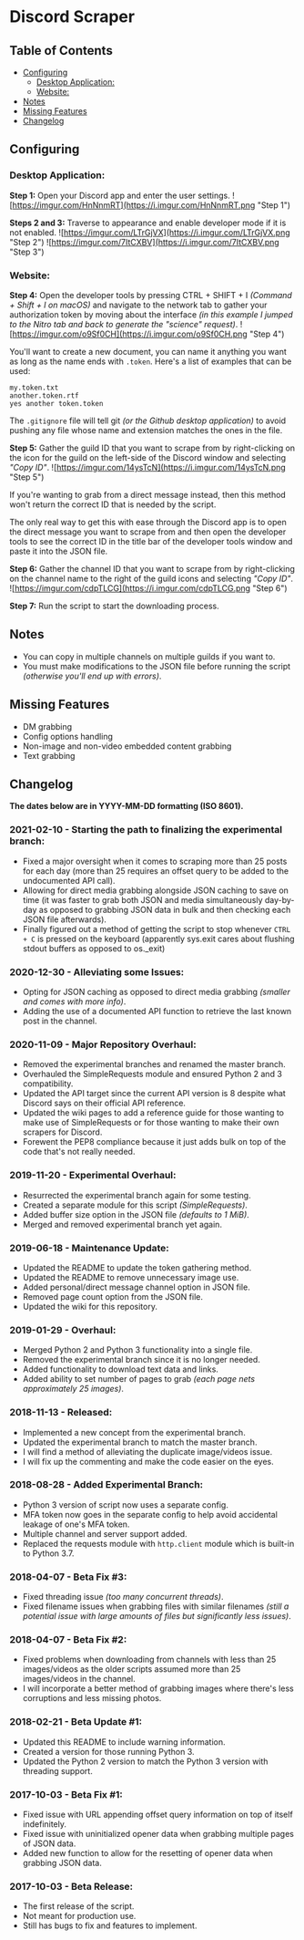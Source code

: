 # Discord Scraper

## Table of Contents
  - [Configuring](#configuring)
    - [Desktop Application:](#desktop-application)
    - [Website:](#website)
  - [Notes](#notes)
  - [Missing Features](#missing-features)
  - [Changelog](#changelog)
  
## Configuring

### Desktop Application:

**Step 1:**
Open your Discord app and enter the user settings.
![https://imgur.com/HnNnmRT](https://i.imgur.com/HnNnmRT.png "Step 1")

**Steps 2 and 3:**
Traverse to appearance and enable developer mode if it is not enabled.
![https://imgur.com/LTrGjVX](https://i.imgur.com/LTrGjVX.png "Step 2")
![https://imgur.com/7ItCXBV](https://i.imgur.com/7ItCXBV.png "Step 3")

### Website:

**Step 4:**
Open the developer tools by pressing CTRL + SHIFT + I *(Command + Shift + I on macOS)* and navigate to the network tab to gather your authorization token by moving about the interface *(in this example I jumped to the Nitro tab and back to generate the "science" request)*.
![https://imgur.com/o9Sf0CH](https://i.imgur.com/o9Sf0CH.png "Step 4")

You'll want to create a new document, you can name it anything you want as long as the name ends with `.token`.
Here's a list of examples that can be used:
```
my.token.txt
another.token.rtf
yes another token.token
```

The `.gitignore` file will tell git *(or the Github desktop application)* to avoid pushing any file whose name and extension matches the ones in the file.

**Step 5:**
Gather the guild ID that you want to scrape from by right-clicking on the icon for the guild on the left-side of the Discord window and selecting *"Copy ID"*.
![https://imgur.com/14ysTcN](https://i.imgur.com/14ysTcN.png "Step 5")

If you're wanting to grab from a direct message instead, then this method won't return the correct ID that is needed by the script.

The only real way to get this with ease through the Discord app is to open the direct message you want to scrape from and then open the developer tools to see the correct ID in the title bar of the developer tools window and paste it into the JSON file.

**Step 6:**
Gather the channel ID that you want to scrape from by right-clicking on the channel name to the right of the guild icons and selecting *"Copy ID"*.
![https://imgur.com/cdpTLCG](https://i.imgur.com/cdpTLCG.png "Step 6")

**Step 7:**
Run the script to start the downloading process.

## Notes
* You can copy in multiple channels on multiple guilds if you want to.
* You must make modifications to the JSON file before running the script *(otherwise you'll end up with errors)*.

## Missing Features
- DM grabbing
- Config options handling
- Non-image and non-video embedded content grabbing
- Text grabbing

## Changelog
**The dates below are in YYYY-MM-DD formatting (ISO 8601).**

### 2021-02-10 - Starting the path to finalizing the experimental branch:
* Fixed a major oversight when it comes to scraping more than 25 posts for each day (more than 25 requires an offset query to be added to the undocumented API call).
* Allowing for direct media grabbing alongside JSON caching to save on time (it was faster to grab both JSON and media simultaneously day-by-day as opposed to grabbing JSON data in bulk and then checking each JSON file afterwards).
* Finally figured out a method of getting the script to stop whenever `CTRL + C` is pressed on the keyboard (apparently sys.exit cares about flushing stdout buffers as opposed to os._exit)

### 2020-12-30 - Alleviating some Issues:
* Opting for JSON caching as opposed to direct media grabbing *(smaller and comes with more info)*.
* Adding the use of a documented API function to retrieve the last known post in the channel.

### 2020-11-09 - Major Repository Overhaul:
* Removed the experimental branches and renamed the master branch.
* Overhauled the SimpleRequests module and ensured Python 2 and 3 compatibility.
* Updated the API target since the current API version is 8 despite what Discord says on their official API reference.
* Updated the wiki pages to add a reference guide for those wanting to make use of SimpleRequests or for those wanting to make their own scrapers for Discord.
* Forewent the PEP8 compliance because it just adds bulk on top of the code that's not really needed.

### 2019-11-20 - Experimental Overhaul:
* Resurrected the experimental branch again for some testing.
* Created a separate module for this script *(SimpleRequests)*.
* Added buffer size option in the JSON file *(defaults to 1 MiB)*.
* Merged and removed experimental branch yet again.

### 2019-06-18 - Maintenance Update:
* Updated the README to update the token gathering method.
* Updated the README to remove unnecessary image use.
* Added personal/direct message channel option in JSON file.
* Removed page count option from the JSON file.
* Updated the wiki for this repository.
  
### 2019-01-29 - Overhaul:
* Merged Python 2 and Python 3 functionality into a single file.
* Removed the experimental branch since it is no longer needed.
* Added functionality to download text data and links.
* Added ability to set number of pages to grab *(each page nets approximately 25 images)*.

### 2018-11-13 - Released:
* Implemented a new concept from the experimental branch.
* Updated the experimental branch to match the master branch.
* I will find a method of alleviating the duplicate image/videos issue.
* I will fix up the commenting and make the code easier on the eyes.

### 2018-08-28 - Added Experimental Branch:
* Python 3 version of script now uses a separate config.
* MFA token now goes in the separate config to help avoid accidental leakage of one's MFA token.
* Multiple channel and server support added.
* Replaced the requests module with `http.client` module which is built-in to Python 3.7.

### 2018-04-07 - Beta Fix #3:
* Fixed threading issue *(too many concurrent threads)*.
* Fixed filename issues when grabbing files with similar filenames *(still a potential issue with large amounts of files but significantly less issues)*.

### 2018-04-07 - Beta Fix #2:
* Fixed problems when downloading from channels with less than 25 images/videos as the older scripts assumed more than 25 images/videos in the channel.
* I will incorporate a better method of grabbing images where there's less corruptions and less missing photos.

### 2018-02-21 - Beta Update #1:
* Updated this README to include warning information.
* Created a version for those running Python 3.
* Updated the Python 2 version to match the Python 3 version with threading support.

### 2017-10-03 - Beta Fix #1:
* Fixed issue with URL appending offset query information on top of itself indefinitely.
* Fixed issue with uninitialized opener data when grabbing multiple pages of JSON data.
* Added new function to allow for the resetting of opener data when grabbing JSON data.

### 2017-10-03 - Beta Release:
* The first release of the script.
* Not meant for production use.
* Still has bugs to fix and features to implement.
